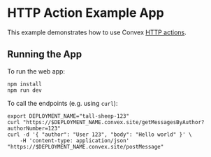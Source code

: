 # HTTP Action Example App

This example demonstrates how to use Convex
[HTTP actions](https://docs.convex.dev/functions/http-actions).

## Running the App

To run the web app:

```
npm install
npm run dev
```

To call the endpoints (e.g. using `curl`):

```
export DEPLOYMENT_NAME="tall-sheep-123"
curl "https://$DEPLOYMENT_NAME.convex.site/getMessagesByAuthor?authorNumber=123"
curl -d '{ "author": "User 123", "body": "Hello world" }' \
    -H 'content-type: application/json' "https://$DEPLOYMENT_NAME.convex.site/postMessage"
```
